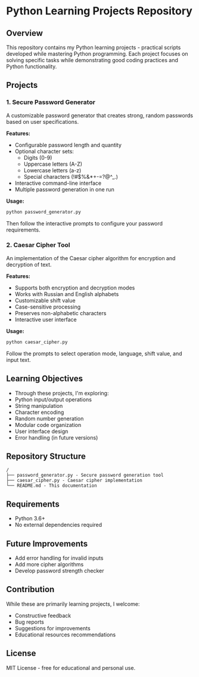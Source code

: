 # Python Learning Projects Repository

## Overview
This repository contains my Python learning projects - practical scripts developed while mastering Python programming. Each project focuses on solving specific tasks while demonstrating good coding practices and Python functionality.

## Projects

### 1. Secure Password Generator
A customizable password generator that creates strong, random passwords based on user specifications.

**Features:**
- Configurable password length and quantity
- Optional character sets:
  - Digits (0-9)
  - Uppercase letters (A-Z)
  - Lowercase letters (a-z)
  - Special characters (!#$%&*+-=?@^_.)
- Interactive command-line interface
- Multiple password generation in one run

**Usage:**
```bash
python password_generator.py
```
Then follow the interactive prompts to configure your password requirements.

### 2. Caesar Cipher Tool
An implementation of the Caesar cipher algorithm for encryption and decryption of text.

**Features:**

- Supports both encryption and decryption modes
- Works with Russian and English alphabets
- Customizable shift value
- Case-sensitive processing
- Preserves non-alphabetic characters
- Interactive user interface

**Usage:**
```bash
python caesar_cipher.py
```
Follow the prompts to select operation mode, language, shift value, and input text.

## Learning Objectives
- Through these projects, I'm exploring:
- Python input/output operations
- String manipulation
- Character encoding
- Random number generation
- Modular code organization
- User interface design
- Error handling (in future versions)

## Repository Structure
```text
/
├── password_generator.py - Secure password generation tool
├── caesar_cipher.py - Caesar cipher implementation
└── README.md - This documentation
```
## Requirements
- Python 3.6+
- No external dependencies required

## Future Improvements
- Add error handling for invalid inputs
- Add more cipher algorithms
- Develop password strength checker

## Contribution
While these are primarily learning projects, I welcome:
- Constructive feedback
- Bug reports
- Suggestions for improvements
- Educational resources recommendations

## License
MIT License - free for educational and personal use.